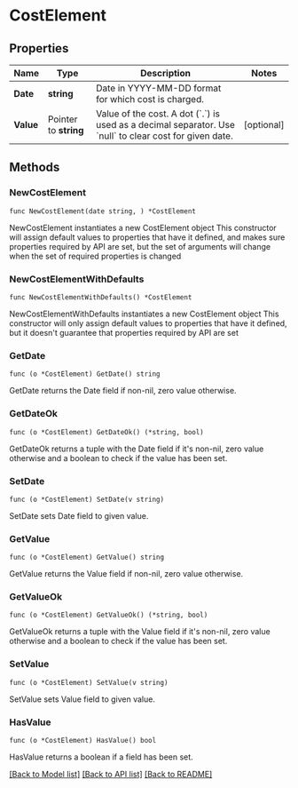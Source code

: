# CostElement

## Properties

Name | Type | Description | Notes
------------ | ------------- | ------------- | -------------
**Date** | **string** | Date in YYYY-MM-DD format for which cost is charged. | 
**Value** | Pointer to **string** | Value of the cost. A dot (&#x60;.&#x60;) is used as a decimal separator. Use &#x60;null&#x60; to clear cost for given date. | [optional] 

## Methods

### NewCostElement

`func NewCostElement(date string, ) *CostElement`

NewCostElement instantiates a new CostElement object
This constructor will assign default values to properties that have it defined,
and makes sure properties required by API are set, but the set of arguments
will change when the set of required properties is changed

### NewCostElementWithDefaults

`func NewCostElementWithDefaults() *CostElement`

NewCostElementWithDefaults instantiates a new CostElement object
This constructor will only assign default values to properties that have it defined,
but it doesn't guarantee that properties required by API are set

### GetDate

`func (o *CostElement) GetDate() string`

GetDate returns the Date field if non-nil, zero value otherwise.

### GetDateOk

`func (o *CostElement) GetDateOk() (*string, bool)`

GetDateOk returns a tuple with the Date field if it's non-nil, zero value otherwise
and a boolean to check if the value has been set.

### SetDate

`func (o *CostElement) SetDate(v string)`

SetDate sets Date field to given value.


### GetValue

`func (o *CostElement) GetValue() string`

GetValue returns the Value field if non-nil, zero value otherwise.

### GetValueOk

`func (o *CostElement) GetValueOk() (*string, bool)`

GetValueOk returns a tuple with the Value field if it's non-nil, zero value otherwise
and a boolean to check if the value has been set.

### SetValue

`func (o *CostElement) SetValue(v string)`

SetValue sets Value field to given value.

### HasValue

`func (o *CostElement) HasValue() bool`

HasValue returns a boolean if a field has been set.


[[Back to Model list]](../README.md#documentation-for-models) [[Back to API list]](../README.md#documentation-for-api-endpoints) [[Back to README]](../README.md)


